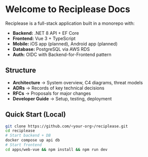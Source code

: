 # Welcome to Reciplease Docs

Reciplease is a full-stack application built in a monorepo with:
- **Backend:** .NET 8 API + EF Core
- **Frontend:** Vue 3 + TypeScript
- **Mobile:** iOS app (planned), Android app (planned)
- **Database:** PostgreSQL via AWS RDS
- **Auth:** OIDC with Backend-for-Frontend pattern

## Structure
- **Architecture** → System overview, C4 diagrams, threat models
- **ADRs** → Records of key technical decisions
- **RFCs** → Proposals for major changes
- **Developer Guide** → Setup, testing, deployment

## Quick Start (Local)
```bash
git clone https://github.com/<your-org>/reciplease.git
cd reciplease
# Start backend + DB
docker compose up api db
# Start frontend
cd apps/web-vue && npm install && npm run dev
